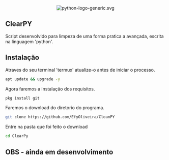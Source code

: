 
<div align="center">
  <img src="https://www.python.org/static/community_logos/python-logo-generic.svg" alt="python-logo-generic.svg">
</div>

## ClearPY

 Script desenvolvido para limpeza de uma forma pratica a avançada, escrita na linguagem 'python'.

 ## Instalação

  Atraves do seu terminal 'termux' atualize-o antes de iniciar o processo.

  ```bash
apt update && upgrade -y
```

 Agora faremos a instalação dos requisitos.

 ```bash
pkg install git
```

 Faremos o download do diretorio do programa.

 ```bash
git clone https://github.com/EfyOliveira/CleanPY
```

  Entre na pasta que foi feito o download

```bash
cd ClearPy
```

## OBS - ainda em desenvolvimento 

